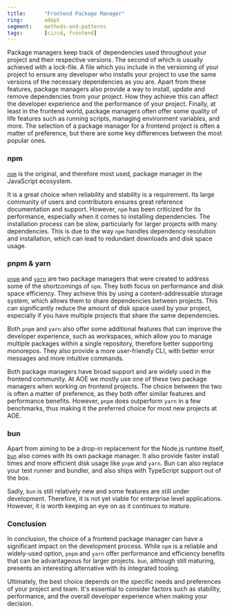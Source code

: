 ```yaml
---
title:      "Frontend Package Manager"
ring:       adopt
segment:    methods-and-patterns
tags:       [ci/cd, frontend]
---
```


Package managers keep track of dependencies used throughout your project and their respective versions. The second of which is usually achieved with a lock-file. A file which you include in the versioning of your project to ensure any developer who installs your project to use the same versions of the necessary dependencies as you are. Apart from these features, package managers also provide a way to install, update and remove dependencies from your project. How they achieve this can affect the developer experience and the performance of your project. Finally, at least in the frontend world, package managers often offer some quality of life features such as running scripts, managing environment variables, and more. The selection of a package manager for a frontend project is often a matter of preference, but there are some key differences between the most popular ones.

### npm

[`npm`](/tools/npm/) is the original, and therefore most used, package manager in the JavaScript ecosystem.

It is a great choice when reliability and stability is a requirement. Its large community of users and contributors ensures great reference documentation and support. However, `npm` has been criticized for its performance, especially when it comes to installing dependencies. The installation process can be slow, particularly for larger projects with many dependencies. This is due to the way `npm` handles dependency resolution and installation, which can lead to redundant downloads and disk space usage.

### pnpm & yarn

[`pnpm`](/tools/pnpm/) and [`yarn`](/tools/yarn/) are two package managers that were created to address some of the shortcomings of `npm`. They both focus on performance and disk space efficiency. They achieve this by using a content-addressable storage system, which allows them to share dependencies between projects. This can significantly reduce the amount of disk space used by your project, especially if you have multiple projects that share the same dependencies.

Both `pnpm` and `yarn` also offer some additional features that can improve the developer experience, such as workspaces, which allow you to manage multiple packages within a single repository, therefore better supporting monorepos. They also provide a more user-friendly CLI, with better error messages and more intuitive commands.

Both package managers have broad support and are widely used in the frontend community. At AOE we mostly use one of these two package managers when working on frontend projects. The choice between the two is often a matter of preference, as they both offer similar features and performance benefits. However, `pnpm` does outperform `yarn` in a few benchmarks, thus making it the preferred choice for most new projects at AOE.

### bun

Apart from aiming to be a drop-in replacement for the Node.js runtime itself, [`bun`](/tools/bun/) also comes with its own package manager. It also provide faster install times and more efficient disk usage like `pnpm` and `yarn`. Bun can also replace your test runner and bundler, and also ships with TypeScript support out of the box.

Sadly, `bun` is still relatively new and some features are still under development. Therefore, it is not yet viable for enterprise level applications. However, it is worth keeping an eye on as it continues to mature.

### Conclusion

In conclusion, the choice of a frontend package manager can have a significant impact on the development process. While `npm` is a reliable and widely-used option, `pnpm` and `yarn` offer performance and efficiency benefits that can be advantageous for larger projects. `bun`, although still maturing, presents an interesting alternative with its integrated tooling.

Ultimately, the best choice depends on the specific needs and preferences of your project and team. It's essential to consider factors such as stability, performance, and the overall developer experience when making your decision.
